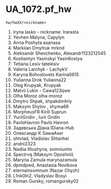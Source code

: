 # UA_1072.pf_hw

`hw/hwXX/<nickname>`

1. Iryna Iasko - nickname:  Irarasta
2. Yevhen Malyna, Capylyn
3. Anna Poshyta asanasa
4. Markiian Dmytruk mrknd
5. Aleksandr Shevchenko, Alexandr1123212545
6. Kostiantyn Yasinskyi YasinKostya
7. Tetiana Lesiv tatelesiv
8. Valeria Larchyk - LachykV
9. Karyna Bohoslovets Karina0615
10. Yulianna Drok Yulianna22
11. Oleg Krupyak, Krupyak
12. Matvii Lukin - Cawa123qwe
13. Olha Moroz olha-moroz
14. Dmytro Shpak, shpakdmitriy
15. Maksym Shylov , shyma66
16. MorpheusFR Kirill Suprun
17. YuriiGridin , Iurii Gridin
18. PavloHavron Pavlo Havron
19. Задевська Діана IDiana-Hub
20. Олександр К SawaAser
21. shtvlad, Vladislav Shtanhei
22. andrii2323
23. Nadiia Illiushyna, somniumtx
24. Spectrvq (Maksym Oposhnii)
25. Maryna Zamula marynazamula
26. dpmdpwd, Anastasia Novikova
27. eternainsomnum (Nazar Chyzh)
28. L1nk0ln2, Vladyslav Bosyi
29. Roman Gursky, romangursky02


